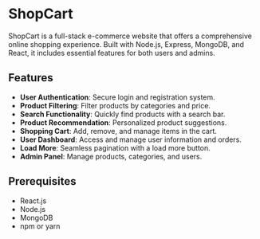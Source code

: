 # ShopCart

ShopCart is a full-stack e-commerce website that offers a comprehensive online shopping experience. Built with Node.js, Express, MongoDB, and React, it includes essential features for both users and admins.

## Features

- **User Authentication**: Secure login and registration system.
- **Product Filtering**: Filter products by categories and price.
- **Search Functionality**: Quickly find products with a search bar.
- **Product Recommendation**: Personalized product suggestions.
- **Shopping Cart**: Add, remove, and manage items in the cart.
- **User Dashboard**: Access and manage user information and orders.
- **Load More**: Seamless pagination with a load more button.
- **Admin Panel**: Manage products, categories, and users.

## Prerequisites

- React.js
- Node.js
- MongoDB
- npm or yarn


